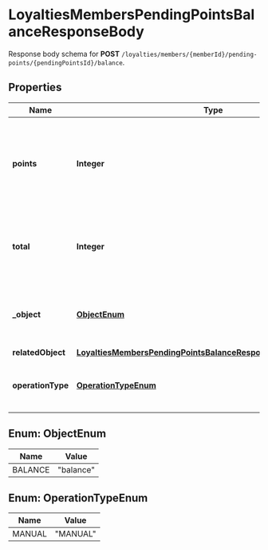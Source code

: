 

# LoyaltiesMembersPendingPointsBalanceResponseBody

Response body schema for **POST** `/loyalties/members/{memberId}/pending-points/{pendingPointsId}/balance`.

## Properties

| Name | Type | Description |
|------------ | ------------- | ------------- |
|**points** | **Integer** | The number of pending points added to or subtracted from the loyalty card. |
|**total** | **Integer** | Total number of pending points currently on a loyalty card. |
|**_object** | [**ObjectEnum**](#ObjectEnum) | The type of the object represented by JSON. Default is &#x60;balance&#x60;. |
|**relatedObject** | [**LoyaltiesMembersPendingPointsBalanceResponseBodyRelatedObject**](LoyaltiesMembersPendingPointsBalanceResponseBodyRelatedObject.md) |  |
|**operationType** | [**OperationTypeEnum**](#OperationTypeEnum) | The type of the operation being performed. |



## Enum: ObjectEnum

| Name | Value |
|---- | -----|
| BALANCE | &quot;balance&quot; |



## Enum: OperationTypeEnum

| Name | Value |
|---- | -----|
| MANUAL | &quot;MANUAL&quot; |



